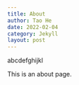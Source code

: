 ```yaml
---
title: About
author: Tao He
date: 2022-02-04
category: Jekyll
layout: post
---
```

abcdefghijkl


This is an about page.